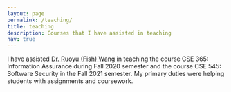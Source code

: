 ```yaml
---
layout: page                   
permalink: /teaching/          
title: teaching
description: Courses that I have assisted in teaching
nav: true                      
---
```


I have assisted [Dr. Ruoyu (Fish) Wang](https://ruoyuwang.me/) in teaching the course CSE 365: Information Assurance during Fall 2020 semester and the course CSE 545: Software Security in the Fall 2021 semester. My primary duties were helping students with assignments and coursework.